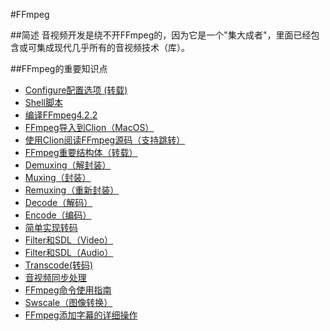 #FFmpeg

##简述
音视频开发是绕不开FFmpeg的，因为它是一个"集大成者"，里面已经包含或可集成现代几乎所有的音视频技术（库）。


##FFmpeg的重要知识点

- [Configure配置选项 (转载)](./01_configure_help.md)
- [Shell脚本](./02_shell.md)
- [编译FFmpeg4.2.2](./03_build_ffmpeg.md)
- [FFmpeg导入到Clion（MacOS）](./04_import_ffmpeg.md)
- [使用Clion阅读FFmpeg源码（支持跳转）](./05_source.md)
- [FFmpeg重要结构体（转载）](./06_struct.md)
- [Demuxing（解封装）](./08_demuxing.md)
- [Muxing（封装）](./09_muxing.md)
- [Remuxing（重新封装）](./10_remuxing.md)
- [Decode（解码）](./11_decode.md)
- [Encode（编码）](./12_encode.md)
- [简单实现转码](./13_transfer.md)
- [Filter和SDL（Video）](./14_filter_v.md)
- [Filter和SDL（Audio）](./15_filter_a.md)
- [Transcode(转码)](./16_transcode.md)
- [音视频同步处理](./17_sync.md)
- [FFmpeg命令使用指南](./18_command.md)
- [Swscale（图像转换）](./19_swscale.md)
- [FFmpeg添加字幕的详细操作](./20_subtitle_ffmpeg.md)